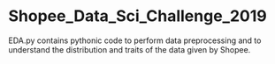 # Shopee_Data_Sci_Challenge_2019

EDA.py contains pythonic code to perform data preprocessing and to understand the distribution and traits of the data given by Shopee.
